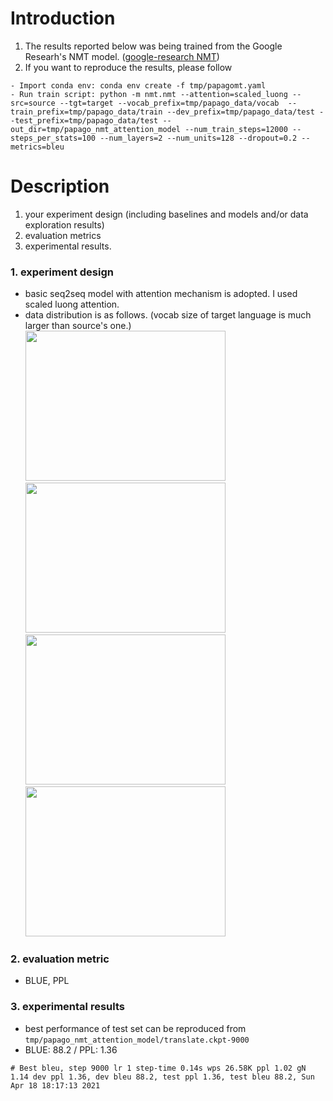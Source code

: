# Introduction

1. The results reported below was being trained from the Google Researh's NMT model. ([google-research NMT](https://github.com/tensorflow/nmt))
2. If you want to reproduce the results, please follow
```wrap
- Import conda env: conda env create -f tmp/papagomt.yaml
- Run train script: python -m nmt.nmt --attention=scaled_luong --src=source --tgt=target --vocab_prefix=tmp/papago_data/vocab  --train_prefix=tmp/papago_data/train --dev_prefix=tmp/papago_data/test --test_prefix=tmp/papago_data/test --out_dir=tmp/papago_nmt_attention_model --num_train_steps=12000 --steps_per_stats=100 --num_layers=2 --num_units=128 --dropout=0.2 --metrics=bleu
```

# Description
1. your experiment design (including baselines and models and/or data exploration results)
2. evaluation metrics
3. experimental results.
### 1. experiment design
- basic seq2seq model with attention mechanism is adopted. I used scaled luong attention.
- data distribution is as follows. (vocab size of target language is much larger than source's one.)
<img src="https://user-images.githubusercontent.com/45305396/115143305-7212eb80-a081-11eb-9f7e-0862ce6a8401.png"  width="320" height="240"> <img src="https://user-images.githubusercontent.com/45305396/115143306-73441880-a081-11eb-960d-52491d6a8dff.png"  width="320" height="240">
<img src="https://user-images.githubusercontent.com/45305396/115143300-6fb09180-a081-11eb-857d-1211b079e8a1.png"  width="320" height="240"> <img src="https://user-images.githubusercontent.com/45305396/115143301-717a5500-a081-11eb-85a8-12b801b56287.png"  width="320" height="240">


### 2. evaluation metric
- BLUE, PPL

### 3. experimental results
- best performance of test set can be reproduced from `tmp/papago_nmt_attention_model/translate.ckpt-9000`
- BLUE: 88.2 / PPL: 1.36 
```wrap
# Best bleu, step 9000 lr 1 step-time 0.14s wps 26.58K ppl 1.02 gN 1.14 dev ppl 1.36, dev bleu 88.2, test ppl 1.36, test bleu 88.2, Sun Apr 18 18:17:13 2021
```

